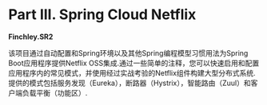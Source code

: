 # Part III. Spring Cloud Netflix

**Finchley.SR2** 

该项目通过自动配置和Spring环境以及其他Spring编程模型习惯用法为Spring Boot应用程序提供Netflix OSS集成.通过一些简单的注释，您可以快速启用和配置应用程序内的常见模式，并使用经过实战考验的Netflix组件构建大型分布式系统.提供的模式包括服务发现（Eureka），断路器（Hystrix），智能路由（Zuul）和客户端负载平衡（功能区）.


